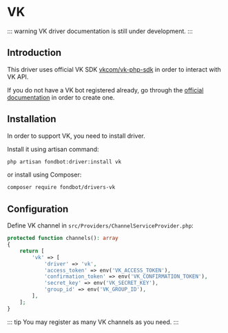 # VK

::: warning
VK driver documentation is still under development.
:::

## Introduction

This driver uses official VK SDK [vkcom/vk-php-sdk](https://github.com/VKCOM/vk-php-sdk) in order to interact with VK API.

If you do not have a VK bot registered already, go through the [official documentation](https://vk.com/dev/bots_docs) in order to create one.

## Installation

In order to support VK, you need to install driver.

Install it using artisan command:

```bash
php artisan fondbot:driver:install vk
```

or install using Composer:

```bash
composer require fondbot/drivers-vk
```

## Configuration    

Define VK channel in `src/Providers/ChannelServiceProvider.php`:

```php
protected function channels(): array
{
    return [
        'vk' => [
            'driver' => 'vk',
            'access_token' => env('VK_ACCESS_TOKEN'),
            'confirmation_token' => env('VK_CONFIRMATION_TOKEN'),
            'secret_key' => env('VK_SECRET_KEY'),
            'group_id' => env('VK_GROUP_ID'),
        ],
    ];
}
```

::: tip
You may register as many VK channels as you need.
:::


